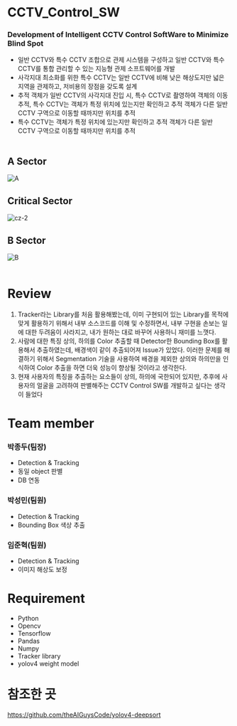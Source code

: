# CCTV_Control_SW
### Development of Intelligent CCTV Control SoftWare to Minimize Blind Spot  
+ 일반 CCTV와 특수 CCTV 조합으로 관제 시스템을 구성하고 일반 CCTV와 특수 CCTV를 통합 관리할 수 있는 지능형 관제 소프트웨어를 개발  
+ 사각지대 최소화를 위한 특수 CCTV는 일반 CCTV에 비해 낮은 해상도지만 넓은 지역을 관제하고, 저비용의 장점을 갖도록 설계  
+ 추적 객체가 일반 CCTV의 사각지대 진입 시, 특수 CCTV로 촬영하여 객체의 이동 추적, 특수 CCTV는 객체가 특정 위치에 있는지만 확인하고 추적 객체가 다른 일반 CCTV 구역으로 이동할 때까지만 위치를 추적  
+ 특수 CCTV는 객체가 특정 위치에 있는지만 확인하고 추적 객체가 다른 일반 CCTV 구역으로 이동할 때까지만 위치를 추적  <br><br>

## A Sector
![A](https://user-images.githubusercontent.com/55770741/139579449-e3874d92-c72e-4c9b-a115-0a5b37233885.PNG)<br>

## Critical Sector
![cz-2](https://user-images.githubusercontent.com/55770741/139579415-7e6c0d68-7907-48da-9827-948caaadef4e.PNG)<br>

## B Sector
![B](https://user-images.githubusercontent.com/55770741/139579370-e3f42b34-a548-4697-b179-3d5667400485.PNG)<br><br>  

# Review
1. Tracker라는 Library를 처음 활용해봤는데, 이미 구현되어 있는 Library를 목적에 맞게 활용하기 위해서 내부 소스코드를 이해 및 수정하면서, 내부 구현을 손보는 일에 대한 두려움이 사라지고, 내가 원하는 대로 바꾸어 사용하니 재미를 느꼇다.
2. 사람에 대한 특징 상의, 하의를 Color 추출할 때 Detector한 Bounding Box를 활용해서 추출하였는데, 배경색이 같이 추출되어져 Issue가 있었다. 이러한 문제를 해결하기 위해서 Segmentation 기술을 사용하여 배경을 제외한 상의와 하의만을 인식하여 Color 추출을 하면 더욱 성능이 향상될 것이라고 생각한다.
3. 현재 사용자의 특징을 추출하는 요소들이 상의, 하의에 국한되어 있지만, 추후에 사용자의 얼굴을 고려하여 판별해주는 CCTV Control SW를 개발하고 싶다는 생각이 들었다

# Team member
### 박종두(팀장)
- Detection & Tracking
- 동일 object 판별
- DB 연동  
### 박성민(팀원)
- Detection & Tracking
- Bounding Box 색상 추출  

### 임준혁(팀원)
- Detection & Tracking
- 이미지 해상도 보정  

# Requirement  
+ Python
+ Opencv
+ Tensorflow
+ Pandas
+ Numpy
+ Tracker library
+ yolov4 weight model

# 참조한 곳
https://github.com/theAIGuysCode/yolov4-deepsort
